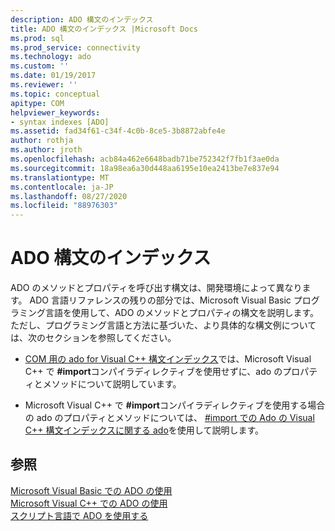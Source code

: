```yaml
---
description: ADO 構文のインデックス
title: ADO 構文のインデックス |Microsoft Docs
ms.prod: sql
ms.prod_service: connectivity
ms.technology: ado
ms.custom: ''
ms.date: 01/19/2017
ms.reviewer: ''
ms.topic: conceptual
apitype: COM
helpviewer_keywords:
- syntax indexes [ADO]
ms.assetid: fad34f61-c34f-4c0b-8ce5-3b8872abfe4e
author: rothja
ms.author: jroth
ms.openlocfilehash: acb84a462e6648badb71be752342f7fb1f3ae0da
ms.sourcegitcommit: 18a98ea6a30d448aa6195e10ea2413be7e837e94
ms.translationtype: MT
ms.contentlocale: ja-JP
ms.lasthandoff: 08/27/2020
ms.locfileid: "88976303"
---
```

# <a name="ado-syntax-indexes"></a>ADO 構文のインデックス
ADO のメソッドとプロパティを呼び出す構文は、開発環境によって異なります。 ADO 言語リファレンスの残りの部分では、Microsoft Visual Basic プログラミング言語を使用して、ADO のメソッドとプロパティの構文を説明します。 ただし、プログラミング言語と方法に基づいた、より具体的な構文例については、次のセクションを参照してください。  
  
-   [COM 用の ado for Visual C++ 構文インデックス](./ado-for-visual-c-syntax-index-for-com.md)では、Microsoft Visual C++ で **#import**コンパイラディレクティブを使用せずに、ado のプロパティとメソッドについて説明しています。  
  
-   Microsoft Visual C++ で **#import**コンパイラディレクティブを使用する場合の ado のプロパティとメソッドについては、 [#import での Ado の Visual C++ 構文インデックスに関する ado](./ado-for-visual-c-syntax-index-with-sharpimport.md)を使用して説明します。  
  
## <a name="see-also"></a>参照  
 [Microsoft Visual Basic での ADO の使用](../../guide/appendixes/using-ado-with-microsoft-visual-basic.md)   
 [Microsoft Visual C++ での ADO の使用](../../guide/appendixes/using-ado-with-microsoft-visual-c.md)   
 [スクリプト言語で ADO を使用する](../../guide/appendixes/using-ado-with-scripting-languages.md)